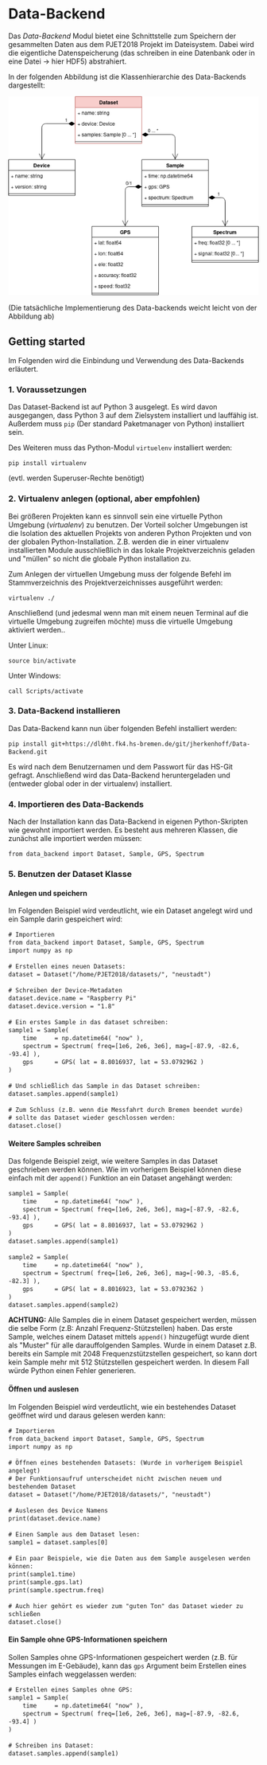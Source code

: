 # Data-Backend

Das *Data-Backend* Modul bietet eine Schnittstelle zum Speichern der gesammelten Daten
aus dem PJET2018 Projekt im Dateisystem. Dabei wird die eigentliche Datenspeicherung (das schreiben in eine Datenbank oder in eine Datei -> hier HDF5) abstrahiert.

In der folgenden Abbildung ist die Klassenhierarchie des Data-Backends dargestellt:

![UML](doc/uml.png)

(Die tatsächliche Implementierung des Data-backends weicht leicht von der Abbildung ab)

## Getting started
Im Folgenden wird die Einbindung und Verwendung des Data-Backends erläutert.

### 1. Voraussetzungen
Das Dataset-Backend ist auf Python 3 ausgelegt. Es wird davon ausgegangen, dass Python 3 auf
dem Zielsystem installiert und lauffähig ist.
Außerdem muss `pip` (Der standard Paketmanager von Python) installiert sein.

Des Weiteren muss das Python-Modul `virtuelenv` installiert werden:
```
pip install virtualenv
```
(evtl. werden Superuser-Rechte benötigt)


### 2. Virtualenv anlegen (optional, aber empfohlen)
Bei größeren Projekten kann es sinnvoll sein eine virtuelle Python Umgebung (*virtualenv*) zu benutzen.
Der Vorteil solcher Umgebungen ist die Isolation des aktuellen Projekts von anderen
Python Projekten und von der globalen Python-Installation. Z.B. werden die in einer
virtualenv installierten Module ausschließlich in das lokale Projektverzeichnis geladen
und "müllen" so nicht die globale Python installation zu.

Zum Anlegen der virtuellen Umgebung muss der folgende Befehl im Stammverzeichnis des
Projektverzeichnisses ausgeführt werden:
```
virtualenv ./
```

Anschließend (und jedesmal wenn man mit einem neuen Terminal auf die virtuelle Umgebung zugreifen möchte) muss die virtuelle Umgebung aktiviert werden..

Unter Linux:
```
source bin/activate
```

Unter Windows:
```
call Scripts/activate
```


### 3. Data-Backend installieren
Das Data-Backend kann nun über folgenden Befehl installiert werden:
```
pip install git+https://dl0ht.fk4.hs-bremen.de/git/jherkenhoff/Data-Backend.git
```
Es wird nach dem Benutzernamen und dem Passwort für das HS-Git gefragt. Anschließend wird das Data-Backend heruntergeladen und (entweder global oder in der virtualenv) installiert.

### 4. Importieren des Data-Backends
Nach der Installation kann das Data-Backend in eigenen Python-Skripten wie gewohnt importiert werden.
Es besteht aus mehreren Klassen, die zunächst alle importiert werden müssen:
```
from data_backend import Dataset, Sample, GPS, Spectrum
```

### 5. Benutzen der Dataset Klasse


#### Anlegen und speichern
Im Folgenden Beispiel wird verdeutlicht, wie ein Dataset angelegt wird und ein Sample darin gespeichert wird:

```
# Importieren
from data_backend import Dataset, Sample, GPS, Spectrum
import numpy as np

# Erstellen eines neuen Datasets:
dataset = Dataset("/home/PJET2018/datasets/", "neustadt")

# Schreiben der Device-Metadaten
dataset.device.name = "Raspberry Pi"
dataset.device.version = "1.8"

# Ein erstes Sample in das dataset schreiben:
sample1 = Sample(
    time     = np.datetime64( "now" ), 
    spectrum = Spectrum( freq=[1e6, 2e6, 3e6], mag=[-87.9, -82.6, -93.4] ),
    gps      = GPS( lat = 8.8016937, lat = 53.0792962 )
)

# Und schließlich das Sample in das Dataset schreiben:
dataset.samples.append(sample1)

# Zum Schluss (z.B. wenn die Messfahrt durch Bremen beendet wurde)
# sollte das Dataset wieder geschlossen werden:
dataset.close()
```

#### Weitere Samples schreiben
Das folgende Beispiel zeigt, wie weitere Samples in das Dataset geschrieben werden können.
Wie im vorherigem Beispiel können diese einfach mit der `append()` Funktion an ein Dataset angehängt werden: 

```
sample1 = Sample(
    time     = np.datetime64( "now" ), 
    spectrum = Spectrum( freq=[1e6, 2e6, 3e6], mag=[-87.9, -82.6, -93.4] ),
    gps      = GPS( lat = 8.8016937, lat = 53.0792962 )
)
dataset.samples.append(sample1)

sample2 = Sample(
    time     = np.datetime64( "now" ), 
    spectrum = Spectrum( freq=[1e6, 2e6, 3e6], mag=[-90.3, -85.6, -82.3] ),
    gps      = GPS( lat = 8.8016923, lat = 53.0792362 )
)
dataset.samples.append(sample2)
```

**ACHTUNG:** Alle Samples die in einem Dataset gespeichert werden, müssen die selbe Form (z.B: Anzahl Frequenz-Stützstellen) haben.
Das erste Sample, welches einem Dataset mittels `append()` hinzugefügt wurde dient als "Muster" für alle darauffolgenden Samples.
Wurde in einem Dataset z.B. bereits ein Sample mit 2048 Frequenzstützstellen gespeichert, so kann dort kein Sample mehr mit 512 Stützstellen gespeichert werden. In diesem Fall würde Python einen Fehler generieren.

#### Öffnen und auslesen
Im Folgenden Beispiel wird verdeutlicht, wie ein bestehendes Dataset geöffnet wird und daraus gelesen werden kann:

```
# Importieren
from data_backend import Dataset, Sample, GPS, Spectrum
import numpy as np

# Öffnen eines bestehenden Datasets: (Wurde in vorherigem Beispiel angelegt)
# Der Funktionsaufruf unterscheidet nicht zwischen neuem und bestehendem Dataset
dataset = Dataset("/home/PJET2018/datasets/", "neustadt")

# Auslesen des Device Namens
print(dataset.device.name)

# Einen Sample aus dem Dataset lesen:
sample1 = dataset.samples[0]

# Ein paar Beispiele, wie die Daten aus dem Sample ausgelesen werden können:
print(sample1.time)
print(sample.gps.lat)
print(sample.spectrum.freq)

# Auch hier gehört es wieder zum "guten Ton" das Dataset wieder zu schließen
dataset.close()
```


#### Ein Sample ohne GPS-Informationen speichern
Sollen Samples ohne GPS-Informationen gespeichert werden (z.B. für Messungen im E-Gebäude), kann das `gps` Argument beim Erstellen eines Samples einfach weggelassen werden:

```
# Erstellen eines Samples ohne GPS:
sample1 = Sample(
    time     = np.datetime64( "now" ), 
    spectrum = Spectrum( freq=[1e6, 2e6, 3e6], mag=[-87.9, -82.6, -93.4] )
)

# Schreiben ins Dataset:
dataset.samples.append(sample1)
```